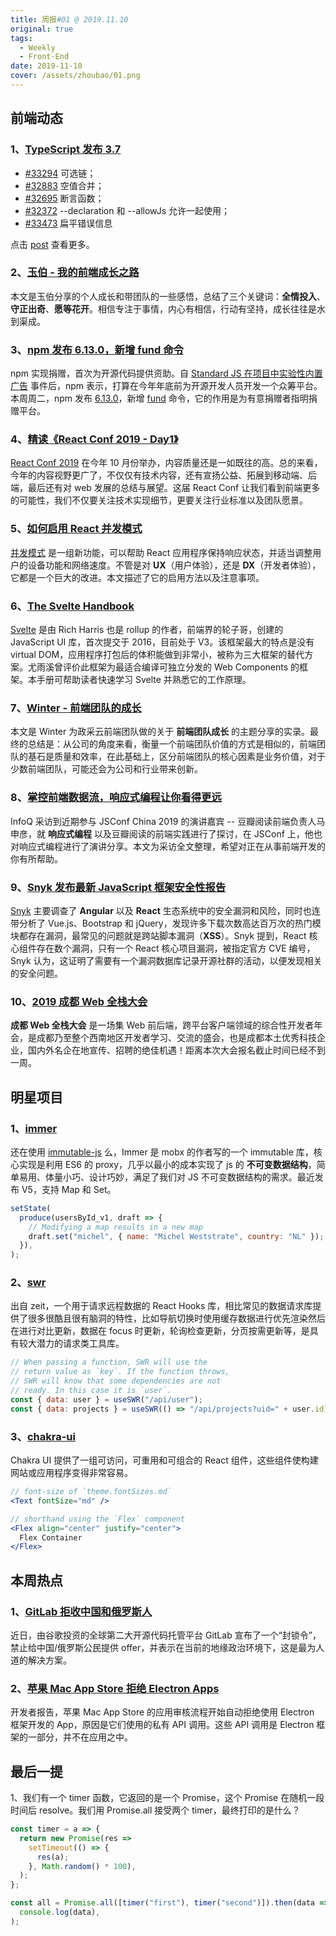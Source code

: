 ```yaml
---
title: 周报#01 @ 2019.11.10
original: true
tags:
  - Weekly
  - Front-End
date: 2019-11-10
cover: /assets/zhoubao/01.png
---
```


## 前端动态

### 1、[TypeScript 发布 3.7](https://devblogs.microsoft.com/typescript/announcing-typescript-3-7/)

- [#33294](https://github.com/microsoft/TypeScript/pull/33294) 可选链；
- [#32883](https://github.com/microsoft/TypeScript/pull/32883) 空值合并；
- [#32695](https://github.com/microsoft/TypeScript/pull/32695) 断言函数；
- [#32372](https://github.com/microsoft/TypeScript/pull/32372) --declaration 和 --allowJs 允许一起使用；
- [#33473](https://github.com/microsoft/TypeScript/pull/33473) 扁平错误信息

点击 [post](https://devblogs.microsoft.com/typescript/announcing-typescript-3-7/) 查看更多。

### 2、[玉伯 - 我的前端成长之路](https://www.yuque.com/yubo/morning/grow-up-at-alibaba)

本文是玉伯分享的个人成长和带团队的一些感悟，总结了三个关键词：**全情投入**、**守正出奇**、**愿等花开**。相信专注于事情，内心有相信，行动有坚持，成长往往是水到渠成。

### 3、[npm 发布 6.13.0，新增 fund 命令](https://github.com/npm/cli/releases/tag/v6.13.0)

npm 实现捐赠，首次为开源代码提供资助。自 [Standard JS 在项目中实验性内置广告](https://github.com/standard/standard/issues/1381) 事件后，npm 表示，打算在今年年底前为开源开发人员开发一个众筹平台。本周周二，npm 发布 [6.13.0](https://github.com/npm/cli/releases/tag/v6.13.0)，新增 [fund](https://github.com/npm/cli/pull/273) 命令，它的作用是为有意捐赠者指明捐赠平台。

### 4、[精读《React Conf 2019 - Day1》](https://zhuanlan.zhihu.com/p/89974892)

[React Conf 2019](https://www.youtube.com/playlist?list=PLPxbbTqCLbGHPxZpw4xj_Wwg8-fdNxJRh#reactconfvideos) 在今年 10 月份举办，内容质量还是一如既往的高。总的来看，今年的内容视野更广了，不仅仅有技术内容，还有宣扬公益、拓展到移动端、后端，最后还有对 web 发展的总结与展望。这届 React Conf 让我们看到前端更多的可能性，我们不仅要关注技术实现细节，更要关注行业标准以及团队愿景。

### 5、[如何启用 React 并发模式](https://kentcdodds.com/blog/how-to-enable-react-concurrent-mode)

[并发模式](https://reactjs.org/docs/concurrent-mode-intro.html) 是一组新功能，可以帮助 React 应用程序保持响应状态，并适当调整用户的设备功能和网络速度。不管是对 **UX**（用户体验），还是 **DX**（开发者体验），它都是一个巨大的改进。本文描述了它的启用方法以及注意事项。

### 6、[The Svelte Handbook](https://www.freecodecamp.org/news/the-svelte-handbook/)

[Svelte](https://github.com/sveltejs/svelte) 是由 Rich Harris 也是 rollup 的作者，前端界的轮子哥，创建的 JavaScript UI 库，首次提交于 2016，目前处于 V3。该框架最大的特点是没有 virtual DOM，应用程序打包后的体积能做到非常小，被称为三大框架的替代方案。尤雨溪曾评价此框架为最适合编译可独立分发的 Web Components 的框架。本手册可帮助读者快速学习 Svelte 并熟悉它的工作原理。

### 7、[Winter - 前端团队的成长](https://juejin.im/post/5dbed095e51d456f28370ca1)

本文是 Winter 为政采云前端团队做的关于 **前端团队成长** 的主题分享的实录。最终的总结是：从公司的角度来看，衡量一个前端团队价值的方式是相似的，前端团队的基石是质量和效率，在此基础上，区分前端团队的核心因素是业务价值，对于少数前端团队，可能还会为公司和行业带来创新。

### 8、[掌控前端数据流，响应式编程让你看得更远](https://www.infoq.cn/article/kzyb9IEj6iyHegBNrLgd)

InfoQ 采访到近期参与 JSConf China 2019 的演讲嘉宾 -- 豆瓣阅读前端负责人马申彦，就 **响应式编程** 以及豆瓣阅读的前端实践进行了探讨，在 JSConf 上，他也对响应式编程进行了演讲分享。本文为采访全文整理，希望对正在从事前端开发的你有所帮助。

### 9、[Snyk 发布最新 JavaScript 框架安全性报告](https://snyk.io/blog/javascript-frameworks-security-report-2019/)

[Snyk](https://snyk.io/) 主要调查了 **Angular** 以及 **React** 生态系统中的安全漏洞和风险，同时也连带分析了 Vue.js、Bootstrap 和 jQuery，发现许多下载次数高达百万次的热门模块都存在漏洞，最常见的问题就是跨站脚本漏洞（**XSS**）。Snyk 提到，React 核心组件存在数个漏洞，只有一个 React 核心项目漏洞，被指定官方 CVE 编号，Snyk 认为，这证明了需要有一个漏洞数据库记录开源社群的活动，以便发现相关的安全问题。

### 10、[2019 成都 Web 全栈大会](https://web-conf.dev/#2019/)

**成都 Web 全栈大会** 是一场集 Web 前后端，跨平台客户端领域的综合性开发者年会，是成都乃至整个西南地区开发者学习、交流的盛会，也是成都本土优秀科技企业，国内外名企在地宣传、招聘的绝佳机遇！距离本次大会报名截止时间已经不到一周。

## 明星项目

### 1、[immer](https://github.com/immerjs/immer)

还在使用 [immutable-js](https://github.com/immutable-js/immutable-js) 么，Immer 是 mobx 的作者写的一个 immutable 库，核心实现是利用 ES6 的 proxy，几乎以最小的成本实现了 js 的 **不可变数据结构**，简单易用、体量小巧、设计巧妙，满足了我们对 JS 不可变数据结构的需求。最近发布 V5，支持 Map 和 Set。

```jsx
setState(
  produce(usersById_v1, draft => {
    // Modifying a map results in a new map
    draft.set("michel", { name: "Michel Weststrate", country: "NL" });
  }),
);
```

### 2、[swr](https://github.com/zeit/swr)

出自 zeit，一个用于请求远程数据的 React Hooks 库，相比常见的数据请求库提供了很多很酷且很有脑洞的特性，比如导航切换时使用缓存数据进行优先渲染然后在进行对比更新，数据在 focus 时更新，轮询检查更新，分页按需更新等，是具有较大潜力的请求类工具库。

```jsx
// When passing a function, SWR will use the
// return value as `key`. If the function throws,
// SWR will know that some dependencies are not
// ready. In this case it is `user`.
const { data: user } = useSWR("/api/user");
const { data: projects } = useSWR(() => "/api/projects?uid=" + user.id);
```

### 3、[chakra-ui](https://github.com/chakra-ui/chakra-ui)

Chakra UI 提供了一组可访问，可重用和可组合的 React 组件，这些组件使构建网站或应用程序变得非常容易。

```jsx
// font-size of `theme.fontSizes.md`
<Text fontSize="md" />

// shorthand using the `Flex` component
<Flex align="center" justify="center">
  Flex Container
</Flex>
```

## 本周热点

### 1、[GitLab 拒收中国和俄罗斯人](https://gitlab.com/gitlab-com/www-gitlab-com/issues/5555)

近日，由谷歌投资的全球第二大开源代码托管平台 GitLab 宣布了一个“封锁令”，禁止给中国/俄罗斯公民提供 offer，并表示在当前的地缘政治环境下，这是最为人道的解决方案。

### 2、[苹果 Mac App Store 拒绝 Electron Apps](https://david.dev/you-cannot-submit-an-electron-6-or-7-app-to-the-apple-store)

开发者报告，苹果 Mac App Store 的应用审核流程开始自动拒绝使用 Electron 框架开发的 App，原因是它们使用的私有 API 调用。这些 API 调用是 Electron 框架的一部分，并不在应用之中。

## 最后一提

1、我们有一个 timer 函数，它返回的是一个 Promise，这个 Promise 在随机一段时间后 resolve。我们用 Promise.all 接受两个 timer，最终打印的是什么？

```js
const timer = a => {
  return new Promise(res =>
    setTimeout(() => {
      res(a);
    }, Math.random() * 100),
  );
};

const all = Promise.all([timer("first"), timer("second")]).then(data =>
  console.log(data),
);
```

